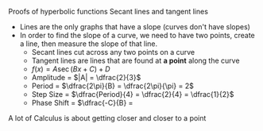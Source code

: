 Proofs of hyperbolic functions
Secant lines and tangent lines
- Lines are the only graphs that have a slope (curves don't have slopes)
- In order to find the slope of a curve, we need to have two points, create a line, then measure the slope of that line.
	- Secant lines cut across any two points on a curve
	- Tangent lines are lines that are found at **a point** along the curve
	- $f(x) = A \sec(Bx + C) + D$
	- Amplitude = $|A| = \dfrac{2}{3}$
	- Period = $\dfrac{2\pi}{B} = \dfrac{2\pi}{\pi} = 2$
	- Step Size = $\dfrac{Period}{4} = \dfrac{2}{4} = \dfrac{1}{2}$
	- Phase Shift = $\dfrac{-C}{B} = 

A lot of Calculus is about getting closer and closer to a point